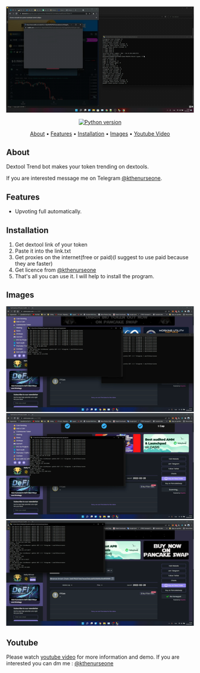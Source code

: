 <p align="center"><a href="https://youtu.be/Ptxl4pDeQhk" target="_blank"><img src="https://github.com/kthenurseone/dextool_trendbot/blob/main/2.png?raw=true"></a></p>

<p align="center">
    <a href="https://www.python.org/downloads/release/python-380/"><img src="https://img.shields.io/badge/python-3.8-blue.svg?style=plastic" alt="Python version"></a>
</p>

<p align="center">
  <a href="#about">About</a>
  •
  <a href="#features">Features</a>
  •
  <a href="#installation">Installation</a>
  •
  <a href="#images">Images</a>
  •
  <a href="#youtube">Youtube Video</a>
</p>

## About
Dextool Trend bot makes your token trending on dextools.

If you are interested message me on Telegram [@kthenurseone](https://t.me/kthenurseone). 

## Features
- Upvoting full automatically.



## Installation
1) Get dextool link of your token
2) Paste it into the link.txt
3) Get proxies on the internet(free or paid)(I suggest to use paid because they are faster)
4) Get licence from [@kthenurseone](https://t.me/kthenurseone)
5) That's all you can use it.
I will help to install the program.


## Images
![Dextool_Bot](https://github.com/kthenurseone/coinmooner_upvote_bot/blob/main/1.png?raw=true)
![Dextool_Bot](https://github.com/kthenurseone/coinmooner_upvote_bot/blob/main/2.png?raw=true)
![Dextool_Bot](https://github.com/kthenurseone/coinmooner_upvote_bot/blob/main/3.png?raw=true)



## Youtube
Please watch [youtube video](https://youtu.be/Ptxl4pDeQhk) for more information and demo. If you are interested you can dm me : [@kthenurseone](https://t.me/kthenurseone)
